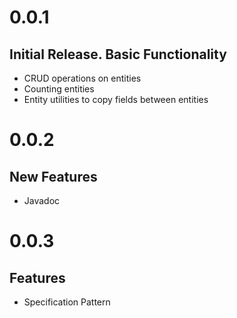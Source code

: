 # 0.0.1

## Initial Release. Basic Functionality

* CRUD operations on entities
* Counting entities
* Entity utilities to copy fields between entities

# 0.0.2

## New Features

* Javadoc

# 0.0.3

## Features

* Specification Pattern
